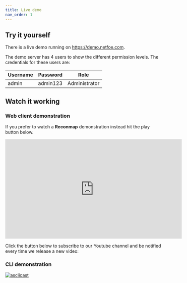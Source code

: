 ```yaml
---
title: Live demo
nav_order: 1
---
```


## Try it yourself

There is a live demo running on <https://demo.netfoe.com>.

The demo server has 4 users to show the different permission levels. The credentials for these users are:

| Username | Password | Role          |
| -------- | -------- | ------------- |
| admin    | admin123 | Administrator |

## Watch it working

### Web client demonstration

If you prefer to watch a **Reconmap** demonstration instead hit the play button below.

<iframe width="560" height="315" src="https://www.youtube.com/embed/7gOcDTzvirg" frameborder="0" allow="accelerometer; autoplay; encrypted-media; gyroscope; picture-in-picture" allowfullscreen></iframe>

Click the button below to subscribe to our Youtube channel and be notified every time we release a new video:

<script src="https://apis.google.com/js/platform.js"></script>
<div class="g-ytsubscribe" data-channelid="UCKJM12YKHqvvATHkdIKopeQ" data-layout="full" data-theme="dark" data-count="hidden"></div>

### CLI demonstration

[![asciicast](https://asciinema.org/a/402505.svg)](https://asciinema.org/a/402505)
